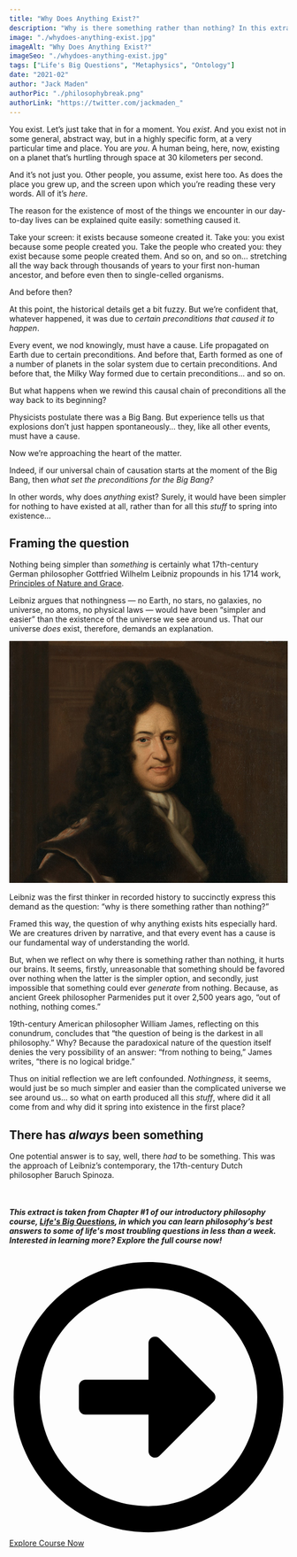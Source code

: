 ```yaml
---
title: "Why Does Anything Exist?"
description: "Why is there something rather than nothing? In this extract from Chapter #1 of our Life's Big Questions course, we investigate philosophy's best answers to the question of why anything exists."
image: "./whydoes-anything-exist.jpg"
imageAlt: "Why Does Anything Exist?"
imageSeo: "./whydoes-anything-exist.jpg"
tags: ["Life's Big Questions", "Metaphysics", "Ontology"]
date: "2021-02"
author: "Jack Maden"
authorPic: "./philosophybreak.png"
authorLink: "https://twitter.com/jackmaden_"
---
```

<div style="position: relative; margin-bottom:50px;">

<span class="big-letter">Y</span>ou exist. Let’s just take that in for a moment. You _exist_. And you exist not in some general, abstract way, but in a highly specific form, at a very particular time and place. You are _you_. A human being, here, now, existing on a planet that’s hurtling through space at 30 kilometers per second. 

And it’s not just you. Other people, you assume, exist here too. As does the place you grew up, and the screen upon which you’re reading these very words. All of it’s _here_.

The reason for the existence of most of the things we encounter in our day-to-day lives can be explained quite easily: something caused it. 

Take your screen: it exists because someone created it. Take you: you exist because some people created you. Take the people who created you: they exist because some people created them. And so on, and so on… stretching all the way back through thousands of years to your first non-human ancestor, and before even then to single-celled organisms.

And before then?

At this point, the historical details get a bit fuzzy. But we’re confident that, whatever happened, it was due to _certain preconditions that caused it to happen_. 

Every event, we nod knowingly, must have a cause. Life propagated on Earth due to certain preconditions. And before that, Earth formed as one of a number of planets in the solar system due to certain preconditions. And before that, the Milky Way formed due to certain preconditions… and so on. 

But what happens when we rewind this causal chain of preconditions all the way back to its beginning? 

Physicists postulate there was a Big Bang. But experience tells us that explosions don’t just happen spontaneously… they, like all other events, must have a cause.

Now we’re approaching the heart of the matter.

Indeed, if our universal chain of causation starts at the moment of the Big Bang, then _what set the preconditions for the Big Bang?_ 

In other words, why does _anything_ exist? Surely, it would have been simpler for nothing to have existed at all, rather than for all this _stuff_ to spring into existence...

## Framing the question

<span class="big-letter">N</span>othing being simpler than _something_ is certainly what 17th-century German philosopher Gottfried Wilhelm Leibniz propounds in his 1714 work, <a target="_blank" rel="noopener noreferrer sponsored" href="http://www.amazon.com/gp/product/1719502951/ref=as_li_tl?ie=UTF8&tag=philosophybre-20&camp=1789&creative=9325&linkCode=as2&creativeASIN=1719502951&linkId=394db1dae6b2f925c17be9e452a9929e">Principles of Nature and Grace</a>. 

Leibniz argues that nothingness — no Earth, no stars, no galaxies, no universe, no atoms, no physical laws — would have been “simpler and easier” than the existence of the universe we see around us. That our universe _does_ exist, therefore, demands an explanation. 

![Gottfried Wilhelm Leibniz](./leibniz.jpg "Gottfried Wilhelm Leibniz, existing.")

Leibniz was the first thinker in recorded history to succinctly express this demand as the question: “why is there something rather than nothing?” 

Framed this way, the question of why anything exists hits especially hard. We are creatures driven by narrative, and that every event has a cause is our fundamental way of understanding the world. 

But, when we reflect on why there is something rather than nothing, it hurts our brains. It seems, firstly, unreasonable that something should be favored over nothing when the latter is the simpler option, and secondly, just impossible that something could ever _generate_ from nothing. Because, as ancient Greek philosopher Parmenides put it over 2,500 years ago, “out of nothing, nothing comes.”

19th-century American philosopher William James, reflecting on this conundrum, concludes that “the question of being is the darkest in all philosophy.” Why? Because the paradoxical nature of the question itself denies the very possibility of an answer: “from nothing to being,” James writes, “there is no logical bridge.”

Thus on initial reflection we are left confounded. _Nothingness_, it seems, would just be so much simpler and easier than the complicated universe we see around us... so what on earth produced all this _stuff_, where did it all come from and why did it spring into existence in the first place? 

## There has _always_ been something

<span class="big-letter">O</span>ne potential answer is to say, well, there _had_ to be something. This was the approach of Leibniz’s contemporary, the 17th-century Dutch philosopher Baruch Spinoza. 

<div class="fade-out"></div>
</div>

<div class="text-center large-mar">
<h5>This extract is taken from Chapter #1 of our introductory philosophy course, <a href="/lifes-big-questions/">Life's Big Questions</a>, in which you can learn philosophy’s best answers to some of life's most troubling questions in less than a week. Interested in learning more? Explore the full course now!</h5>
<a class="primary button" href="/lifes-big-questions/"><svg xmlns="http://www.w3.org/2000/svg" viewBox="0 0 512 512"><path d="M504 256C504 119 393 8 256 8S8 119 8 256s111 248 248 248 248-111 248-248zm-448 0c0-110.5 89.5-200 200-200s200 89.5 200 200-89.5 200-200 200S56 366.5 56 256zm72 20v-40c0-6.6 5.4-12 12-12h116v-67c0-10.7 12.9-16 20.5-8.5l99 99c4.7 4.7 4.7 12.3 0 17l-99 99c-7.6 7.6-20.5 2.2-20.5-8.5v-67H140c-6.6 0-12-5.4-12-12z"/></svg>Explore Course Now</a>
</div>